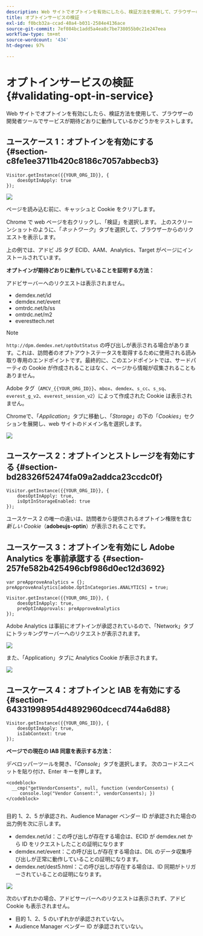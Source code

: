 ```yaml
---
description: Web サイトでオプトインを有効にしたら、検証方法を使用して、ブラウザーの開発者ツールでサービスが期待どおりに動作しているかどうかをテストします。
title: オプトインサービスの検証
exl-id: f0bcb32a-ccad-40a4-b031-2584e4136ace
source-git-commit: 7ef084bc1add5a4ea8c7be738055b0c21e247eea
workflow-type: tm+mt
source-wordcount: '434'
ht-degree: 97%

---
```


# オプトインサービスの検証{#validating-opt-in-service}

Web サイトでオプトインを有効にしたら、検証方法を使用して、ブラウザーの開発者ツールでサービスが期待どおりに動作しているかどうかをテストします。

## ユースケース 1：オプトインを有効にする {#section-c8fe1ee3711b420c8186c7057abbecb3}

```
Visitor.getInstance({{YOUR_ORG_ID}}, { 
    doesOptInApply: true 
});
```

![](assets/use_case_1_1.png)

ページを読み込む前に、キャッシュと Cookie をクリアします。

Chrome で web ページを右クリックし、「検証」を選択します。 上のスクリーンショットのように、「*ネットワーク*」タブを選択して、ブラウザーからのリクエストを表示します。

上の例では、アドビ JS タグ ECID、AAM、Analytics、Target がページにインストールされています。

**オプトインが期待どおりに動作していることを証明する方法：**

アドビサーバーへのリクエストは表示されません。

* demdex.net/id
* demdex.net/event
* omtrdc.net/b/ss
* omtrdc.net/m2
* everesttech.net

>[!NOTE]
>
>`http://dpm.demdex.net/optOutStatus` の呼び出しが表示される場合があります。これは、訪問者のオプトアウトステータスを取得するために使用される読み取り専用のエンドポイントです。最終的に、このエンドポイントでは、サードパーティの Cookie が作成されることはなく、ページから情報が収集されることもありません。

Adobe タグ（`AMCV_{{YOUR_ORG_ID}}`、`mbox`、`demdex`、`s_cc`、`s_sq`、`everest_g_v2`、`everest_session_v2`）によって作成された Cookie は表示されません。

Chromeで、「*Application*」タブに移動し、「*Storage*」の下の「*Cookies*」セクションを展開し、web サイトのドメイン名を選択します。

![](assets/use_case_1_2.png)

## ユースケース 2：オプトインとストレージを有効にする {#section-bd28326f52474fa09a2addca23ccdc0f}

```
Visitor.getInstance({{YOUR_ORG_ID}}, { 
    doesOptInApply: true, 
    isOptInStorageEnabled: true 
});
```

ユースケース 2 の唯一の違いは、訪問者から提供されるオプトイン権限を含む&#x200B;*新しい Cookie*（**adobeujs-optin**）が表示されることです。

## ユースケース 3：オプトインを有効にし Adobe Analytics を事前承認する {#section-257fe582b425496cbf986d0ec12d3692}

```
var preApproveAnalytics = {}; 
preApproveAnalytics[adobe.OptInCategories.ANALYTICS] = true;

Visitor.getInstance({{YOUR_ORG_ID}}, { 
    doesOptInApply: true, 
    preOptInApprovals: preApproveAnalytics 
});
```

Adobe Analytics は事前にオプトインが承認されているので、「Network」タブにトラッキングサーバーへのリクエストが表示されます。

![](assets/use_case_3_1.png)

また、「Application」タブに Analytics Cookie が表示されます。

![](assets/use_case_3_2.png)

## ユースケース 4：オプトインと IAB を有効にする {#section-64331998954d4892960dcecd744a6d88}

```
Visitor.getInstance({{YOUR_ORG_ID}}, { 
    doesOptInApply: true, 
    isIabContext: true 
});
```

**ページでの現在の IAB 同意を表示する方法：**

デベロッパーツールを開き、「*Console*」タブを選択します。 次のコードスニペットを貼り付け、Enter キーを押します。

```
<codeblock>
  __cmp("getVendorConsents", null, function (vendorConsents) { 
     console.log("Vendor Consent:", vendorConsents); }) 
</codeblock>  
  
```

目的 1、2、5 が承認され、Audience Manager ベンダー ID が承認された場合の出力例を次に示します。

* demdex.net/id：この呼び出しが存在する場合は、ECID が demdex.net から ID をリクエストしたことの証明になります
* demdex.net/event：この呼び出しが存在する場合は、DIL のデータ収集呼び出しが正常に動作していることの証明になります。
* demdex.net/dest5.html：この呼び出しが存在する場合は、ID 同期がトリガーされていることの証明になります。

![](assets/use_case_4_1.png)

次のいずれかの場合、アドビサーバーへのリクエストは表示されず、アドビ Cookie も表示されません。

* 目的 1、2、5 のいずれかが承認されていない。
* Audience Manager ベンダー ID が承認されていない。
